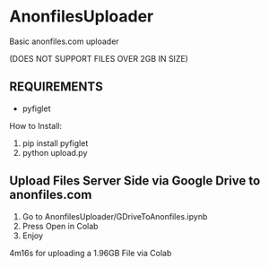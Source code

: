 # AnonfilesUploader
Basic anonfiles.com uploader

(DOES NOT SUPPORT FILES OVER 2GB IN SIZE)
## REQUIREMENTS

- pyfiglet

How to Install:

1. pip install pyfiglet
2. python upload.py

## Upload Files Server Side via Google Drive to anonfiles.com

1. Go to AnonfilesUploader/GDriveToAnonfiles.ipynb
2. Press Open in Colab
3. Enjoy

4m16s for uploading a 1.96GB File via Colab
